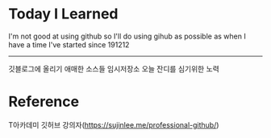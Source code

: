 # Today I Learned
I'm not good at using github so I'll do using gihub as possible as when I have a time
I've started since 191212

- - -

깃블로그에 올리기 애매한 소스들 
임시저장소 
오늘 잔디를 심기위한 노력


# Reference
T아카데미 깃허브 강의자(https://sujinlee.me/professional-github/)


